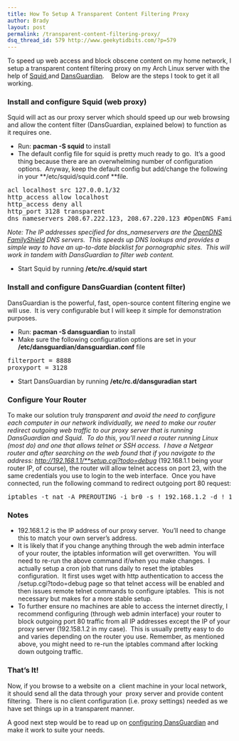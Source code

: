 ```yaml
---
title: How To Setup A Transparent Content Filtering Proxy
author: Brady
layout: post
permalink: /transparent-content-filtering-proxy/
dsq_thread_id: 579 http://www.geekytidbits.com/?p=579
---
```

To speed up web access and block obscene content on my home network, I setup a transparent content filtering proxy on my Arch Linux server with the help of <a href="http://www.squid-cache.org/" target="_blank">Squid </a>and <a href="http://dansguardian.org/" target="_blank">DansGuardian</a>.    Below are the steps I took to get it all working.

### Install and configure Squid (web proxy)

Squid will act as our proxy server which should speed up our web browsing and allow the content filter (DansGuardian, explained below) to function as it requires one.

  * Run: **pacman -S squid** to install
  * The default config file for squid is pretty much ready to go.  It&#8217;s a good thing because there are an overwhelming number of configuration options.  Anyway, keep the default config but add/change the following in your **/etc/squid/squid.conf **file.

<pre class="brush:text;">acl localhost src 127.0.0.1/32
http_access allow localhost
http_access deny all
http_port 3128 transparent
dns_nameservers 208.67.222.123, 208.67.220.123 #OpenDNS FamilyShield DNS</pre>

*Note: The IP addresses specified for dns_nameservers are the <a href="http://www.opendns.com/landings/familyshield" target="_blank">OpenDNS FamilyShield</a> DNS servers.  This speeds up DNS lookups and provides a simple way to have an up-to-date blacklist for pornographic sites.  This will work in tandem with DansGuardian to filter web content.*

  * Start Squid by running **/etc/rc.d/squid start**

### Install and configure DansGuardian (content filter)

DansGuardian is the powerful, fast, open-source content filtering engine we will use.  It is very configurable but I will keep it simple for demonstration purposes.

* Run: **pacman -S dansguardian** to install
* Make sure the following configuration options are set in your **/etc/dansguardian/dansguardian.conf** file

<pre class="brush:text;">filterport = 8888
proxyport = 3128</pre>

* Start DansGuardian by running **/etc/rc.d/dansguradian start**

### Configure Your Router

To make our solution truly *transparent *and avoid the need to configure each computer in our network individually, we need to make our router redirect outgoing web traffic to our proxy server that is running DansGuardian and Squid.  To do this, you&#8217;ll need a router running Linux (most do) and one that allows telnet or SSH access.  I have a Netgear router and after searching on the web found that if you navigate to the address: http://192.168.1.1/**setup.cgi?todo=debug** (192.168.1.1 being your router IP, of course), the router will allow telnet access on port 23, with the same credentials you use to login to the web interface.  Once you have connected, run the following command to redirect outgoing port 80 request:

<pre class="brush:text;">iptables -t nat -A PREROUTING -i br0 -s ! 192.168.1.2 -d ! 192.168.1.2 -p tcp --dport 80 -j DNAT --to 192.168.1.2:8888</pre>

### Notes

* 192.168.1.2 is the IP address of our proxy server.  You&#8217;ll need to change this to match your own server&#8217;s address.
* It is likely that if you change anything through the web admin interface of your router, the iptables information will get overwritten.  You will need to re-run the above command if/when you make changes.  I actually setup a cron job that runs daily to reset the iptables configuration.  It first uses wget with http authentication to access the /setup.cgi?todo=debug page so that telnet access will be enabled and then issues remote telnet commands to configure iptables.  This is not necessary but makes for a more stable setup.
* To further ensure no machines are able to access the internet directly, I recommend configuring (through web admin interface) your router to block outgoing port 80 traffic from all IP addresses except the IP of your proxy server (192.158.1.2 in my case).  This is usually pretty easy to do and varies depending on the router you use. Remember, as mentioned above, you might need to re-run the iptables command after locking down outgoing traffic.

### That&#8217;s It!

Now, if you browse to a website on a  client machine in your local network, it should send all the data through your  proxy server and provide content filtering.  There is no client configuration (i.e. proxy settings) needed as we have set things up in a transparent manner.

  A good next step would be to read up on <a href="http://dansguardian.org/downloads/detailedinstallation2.html" target="_blank">configuring DansGuardian</a> and make it work to suite your needs.
